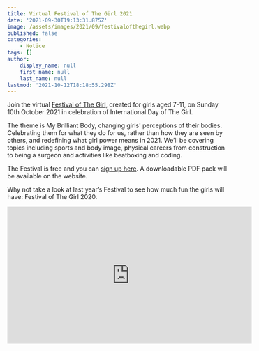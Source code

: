 ```yaml
---
title: Virtual Festival of The Girl 2021
date: '2021-09-30T19:13:31.875Z'
image: /assets/images/2021/09/festivalofthegirl.webp
published: false
categories:
    - Notice
tags: []
author:
    display_name: null
    first_name: null
    last_name: null
lastmod: '2021-10-12T18:18:55.298Z'
---
```


Join the virtual [Festival of The Girl](https://www.festivalofthegirl.com), created for girls aged 7-11, on Sunday 10th October 2021 in celebration of International Day of The Girl.

The theme is My Brilliant Body, changing girls' perceptions of their bodies. Celebrating them for what they do for us, rather than how they are seen by others, and redefining what girl power means in 2021. We’ll be covering topics including sports and body image, physical careers from construction to being a surgeon and activities like beatboxing and coding.

The Festival is free and you can [sign up here](https://www.festivalofthegirl.com).  A downloadable PDF pack will be available on the website. 

Why not take a look at last year’s Festival to see how much fun the girls will have: Festival of The Girl 2020.
<div class="videoWrapper"><iframe width="560" height="315" src="https://www.youtube.com/embed/Aut95P9kuA8" title="YouTube video player" frameborder="0" allow="accelerometer; autoplay; clipboard-write; encrypted-media; gyroscope; picture-in-picture" allowfullscreen></iframe></div>
